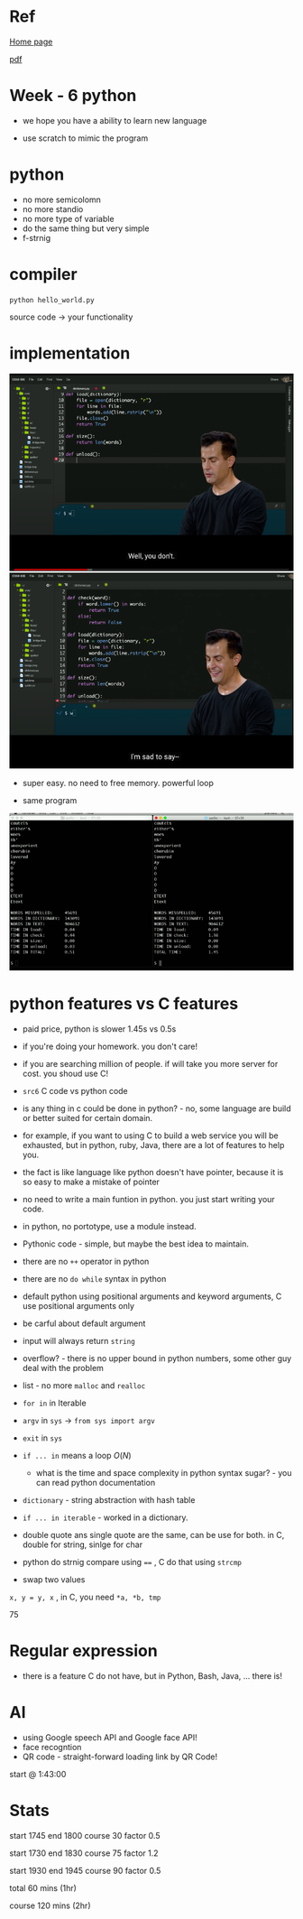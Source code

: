 # Ref

[Home page](https://cs50.harvard.edu/summer/2020/weeks/6/)

[pdf](https://cdn.cs50.net/2019/fall/lectures/6/lecture6.pdf)

# Week - 6 python

* we hope you have a ability to learn new language

* use scratch to mimic the program

# python

* no more semicolomn
* no more standio
* no more type of variable
* do the same thing but very simple
* f-strnig

# compiler

 `python hello_world.py`

source code -> your functionality

# implementation

<img src='./images/chp6_1.png'></img>
<img src='./images/chp6_2.png'></img>

* super easy. no need to free memory. powerful loop

* same program

<img src='./images/chp6_3.png'></img>

# python features vs C features

* paid price, python is slower 1.45s vs 0.5s
* if you're doing your homework. you don't care!
* if you are searching million of people. if will take you more server for cost. you shoud use C!
* `src6` C code vs python code 
* is any thing in c could be done in python? - no, some language are build or better suited for certain domain.
* for example, if you want to using C to build a web service you will be exhausted, but in python, ruby, Java, there are a lot of features to help you.
* the fact is like language like python doesn't have pointer, because it is so easy to make a mistake of pointer

* no need to write a main funtion in python. you just start writing your code.
* in python, no portotype, use a module instead.
* Pythonic code - simple, but maybe the best idea to maintain.
* there are no `++` operator in python
* there are no `do while` syntax in python
* default python using positional arguments and keyword arguments, C use positional arguments only
* be carful about default argument

* input will always return `string`
* overflow? - there is no upper bound in python numbers, some other guy deal with the problem
* list - no more `malloc` and `realloc`
* `for in` in Iterable
* `argv` in `sys` -> `from sys import argv`
* `exit` in `sys`
* `if ... in` means a loop $O(N)$
  + what is the time and space complexity in python syntax sugar? - you can read python documentation
* `dictionary` - string abstraction with hash table 
* `if ... in iterable` - worked in a dictionary.
* double quote ans single quote are the same, can be use for both. in C, double for string, sinlge for char
* python do strnig compare using `==` , C do that using `strcmp`
* swap two values

`x, y = y, x` , in C, you need `*a, *b, tmp`

75

# Regular expression

* there is a feature C do not have, but in Python, Bash, Java, ... there is!

# AI

* using Google speech API and Google face API!
* face recogntion
* QR code - straight-forward loading link by QR Code!

start @ 1:43:00

# Stats

start 1745
end 1800
course 30
factor 0.5

start 1730
end 1830
course 75
factor 1.2

start 1930
end 1945
course 90
factor 0.5

total  60 mins (1hr)

course 120 mins (2hr)
